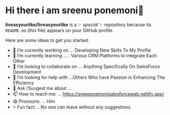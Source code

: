 # Hi there i am sreenu ponemoni👋

**liveasyourlike/liveasyourlike** is a ✨ _special_ ✨ repository because its `README.md` (this file) appears on your GitHub profile.

Here are some ideas to get you started:

- 🔭 I’m currently working on ... Developing New Skills To My Profile
- 🌱 I’m currently learning ..... Various CRM Platforms to integrate  Each Other
- 👯 I’m looking to collaborate on ... Anything Specifically On SalesForce Development
- 🤔 I’m looking for help with ...Others Who have Passion in Enhancing The Efficiency
- 💬 Ask /Suugest me about ...
- 📫 How to reach me: ... https://sreeponemonisalesforceweb.netlify.app/
- 😄 Pronouns: ... Him
- ⚡ Fun fact: ...No one can leave without any suggestions
